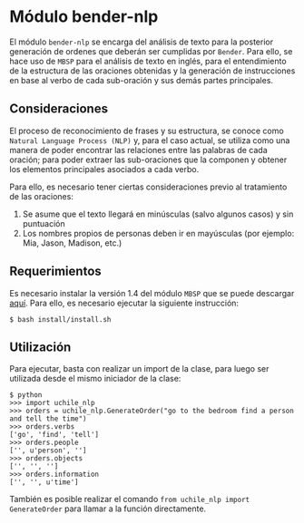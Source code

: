 # Módulo bender-nlp

El módulo `bender-nlp` se encarga del análisis de texto para la posterior generación de ordenes que deberán ser cumplidas por `Bender`. Para ello, se hace uso de `MBSP` para el análisis de texto en inglés, para el entendimiento de la estructura de las oraciones obtenidas y la generación de instrucciones en base al verbo de cada sub-oración y sus demás partes principales. 

## Consideraciones

El proceso de reconocimiento de frases y su estructura, se conoce como `Natural Language Process (NLP)` y, para el caso actual, se utiliza como una manera de poder encontrar las relaciones entre las palabras de cada oración; para poder extraer las sub-oraciones que la componen y obtener los elementos principales asociados a cada verbo.

Para ello, es necesario tener ciertas consideraciones previo al tratamiento de las oraciones:

1. Se asume que el texto llegará en minúsculas (salvo algunos casos) y sin puntuación
2. Los nombres propios de personas deben ir en mayúsculas (por ejemplo: Mia, Jason, Madison, etc.)


## Requerimientos

Es necesario instalar la versión 1.4 del módulo `MBSP` que se puede descargar [aquí](http://www.clips.ua.ac.be/media/MBSP_1.4.zip). Para ello, es necesario ejecutar la siguiente instrucción:


```
$ bash install/install.sh
```

## Utilización

Para ejecutar, basta con realizar un import de la clase, para luego ser utilizada desde el mismo iniciador de la clase:

```
$ python
>>> import uchile_nlp
>>> orders = uchile_nlp.GenerateOrder("go to the bedroom find a person and tell the time")
>>> orders.verbs
['go', 'find', 'tell']
>>> orders.people
['', u'person', '']
>>> orders.objects
['', '', '']
>>> orders.information
['', '', u'time']
```

También es posible realizar el comando `from uchile_nlp import GenerateOrder` para llamar a la función directamente.